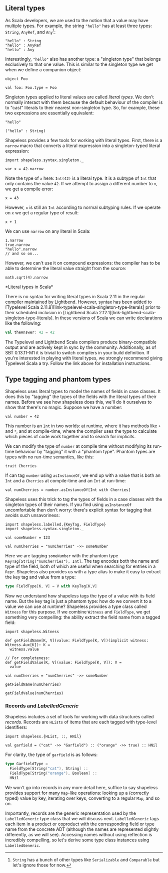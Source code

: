 ## Literal types

As Scala developers,
we are used to the notion that a value may have multiple types.
For example, the string `"hello"` has at least three types:
`String`, `AnyRef`, and `Any`[^multiple-inheritance]:

```tut:book
"hello" : String
"hello" : AnyRef
"hello" : Any
```

[^multiple-inheritance]: `String` has a bunch of other types
like `Serializable` and `Comparable`
but let's ignore those for now.

Interestingly, `"hello"` also has another type:
a "singleton type" that belongs exclusively to that one value.
This is similar to the singleton type we get
when we define a companion object:

```tut:book:silent
object Foo

val foo: Foo.type = Foo
```

Singleton types applied to literal values are called *literal types*.
We don't normally interact with them
because the default behaviour of the compiler is to "cast" literals
to their nearest non-singleton type.
So, for example, these two expressions are essentially equivalent:

```tut:book
"hello"

("hello" : String)
```

Shapeless provides a few tools for working with literal types.
First, there is a `narrow` macro that converts a
literal expression into a singleton-typed literal expression:

```tut:book:silent
import shapeless.syntax.singleton._
```

```tut:book
var x = 42.narrow
```

Note the type of `x` here: `Int(42)` is a literal type.
It is a subtype of `Int` that only contains the value `42`.
If we attempt to assign a different number to `x`,
we get a compile error:

```tut:book:fail
x = 43
```

However, `x` is still an `Int` according to normal subtyping rules.
If we operate on `x` we get a regular type of result:

```tut:book
x + 1
```

We can use `narrow` on any literal in Scala:

```tut:book
1.narrow
true.narrow
"hello".narrow
// and so on...
```

However, we can't use it on compound expressions:
the compiler has to be able to determine the literal value
straight from the source:

```tut:book:fail
math.sqrt(4).narrow
```

<div class="callout callout-info">
*Literal types in Scala*

There is no syntax for writing literal types in Scala 2.11
in the regular compiler maintained by Lightbend.
However, syntax has been added to
[Typelevel Scala 2.11.8][link-typelevel-scala-singleton-type-literals]
prior to their scheduled inclusion in
[Lightbend Scala 2.12.1][link-lightbend-scala-singleton-type-literals].
In these versions of Scala we can write declarations like the following:

```scala
val theAnswer: 42 = 42
```

The Typelevel and Lightbend Scala compilers
produce binary-compatible output
and are actively kept in sync by the community.
Additionally, as of SBT 0.13.11-M1
it is trivial to switch compilers in your build definition.
If you're interested in playing with literal types,
we strongly recommend giving Typelevel Scala a try.
Follow the link above for installation instructions.
</div>

## Type tagging and phantom types

Shapeless uses literal types to model the names of fields in case classes.
It does this by "tagging" the types of the fields
with the literal types of their names.
Before we see how shapeless does this,
we'll do it ourselves to show that there's no magic.
Suppose we have a number:

```tut:book:silent
val number = 42
```

This number is an `Int` in two worlds:
at runtime, where it has methods like `+` and `*`,
and at compile-time,
where the compiler uses the type
to calculate which pieces of code work together
and to search for implicits.

We can modify the type of `number` at compile time
without modifying its run-time behaviour
by "tagging" it with a "phantom type".
Phantom types are types with no run-time semantics,
like this:

```tut:book:silent
trait Cherries
```

If can tag `number` using `asInstanceOf`,
we end up with a value that is both
an `Int` and a `Cherries` at compile-time
and an `Int` at run-time:

```tut:book
val numCherries = number.asInstanceOf[Int with Cherries]
```

Shapeless uses this trick to tag the types of fields in a case classes
with the singleton types of their names.
If you find using `asInstanceOf` uncomfortable then don't worry:
there's explicit syntax for tagging that avoids such unsavoriness:

```tut:book:silent
import shapeless.labelled.{KeyTag, FieldType}
import shapeless.syntax.singleton._

val someNumber = 123
```

```tut:book
val numCherries = "numCherries" ->> someNumber
```

Here we are tagging `someNumber` with
the phantom type `KeyTag[String("numCherries"), Int]`.
The tag encodes both the name and type of the field,
both of which are useful when searching for entries in a `Repr`.
Shapeless also provides us with a type alias
to make it easy to extract the key tag and value from a type:

```scala
type FieldType[K, V] = V with KeyTag[K,V]
```

Now we understand how shapeless tags
the type of a value with its field name.
But the key tag is just a phantom type:
how do we convert it to a value we can use at runtime?
Shapeless provides a type class called `Witness` for this purpose.
If we combine `Witness` and `FieldType`, we get something very compelling:
the ability extract the field name from a tagged field:

```tut:book:silent
import shapeless.Witness

def getFieldName[K, V](value: FieldType[K, V])(implicit witness: Witness.Aux[K]): K =
  witness.value

// For completeness:
def getFieldValue[K, V](value: FieldType[K, V]): V =
  value
```

```tut:book
val numCherries = "numCherries" ->> someNumber

getFieldName(numCherries)

getFieldValue(numCherries)
```

### Records and *LabelledGeneric*

Shapeless includes a set of tools for working with
data structures called *records*.
Records are `HLists` of items that are each
tagged with type-level identifiers:

```tut:book:silent
import shapeless.{HList, ::, HNil}
```

```tut:book
val garfield = ("cat" ->> "Garfield") :: ("orange" ->> true) :: HNil
```

For clarity, the type of `garfield` is as follows:

```scala
type GarfieldType =
  FieldType[String("cat"), String] ::
  FieldType[String("orange"), Boolean] ::
  HNil
```

We won't go into records in any more detail here,
suffice to say shapeless provides support for many `Map`-like operations:
looking up a (correctly typed) value by key,
iterating over keys, converting to a regular `Map`,
and so on.

Importantly, records are the generic representation used by
the `LabelledGeneric` type class that we will discuss next.
`LabelledGeneric` tags each item in a product or coproduct
with the corresponding field or type name from the concrete ADT
(although the names are represented slightly differently, as we will see).
Accessing names without using reflection is incredibly compelling,
so let's derive some type class instances using `LabelledGeneric`.
